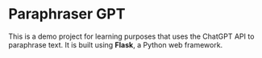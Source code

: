 # Paraphraser GPT
This is a demo project for learning purposes that uses the ChatGPT API to paraphrase text. It is built using **Flask**, a Python web framework.